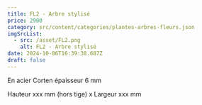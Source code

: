 ```yaml
---
title: FL2 - Arbre stylisé
price: 2900
category: src/content/categories/plantes-arbres-fleurs.json
imgSrcList:
  - src: /asset/FL2.png
    alt: FL2 - Arbre stylisé
date: 2024-10-06T16:39:38.687Z
draft: false
---
```


En acier Corten épaisseur 6 mm

Hauteur xxx mm (hors tige) x Largeur xxx mm
